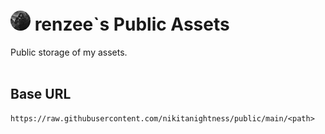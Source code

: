 <h1><img src="./repo/readme-md-32.png"> renzee`s Public Assets</h1>

Public storage of my assets.<br/><br/>

## Base URL
```
https://raw.githubusercontent.com/nikitanightness/public/main/<path>
```
